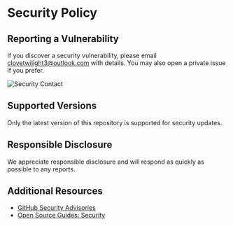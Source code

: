 # Security Policy

## Reporting a Vulnerability
If you discover a security vulnerability, please email <a href="mailto:clovetwilight3@outlook.com">clovetwilight3@outlook.com</a> with details. You may also open a private issue if you prefer.

![Security Contact](https://img.shields.io/badge/security-contact-blue?logo=microsoftoutlook&label=Contact&message=clovetwilight3@outlook.com)

## Supported Versions
Only the latest version of this repository is supported for security updates.

## Responsible Disclosure
We appreciate responsible disclosure and will respond as quickly as possible to any reports.

## Additional Resources
- [GitHub Security Advisories](https://docs.github.com/en/code-security/security-advisories)
- [Open Source Guides: Security](https://opensource.guide/security/)
